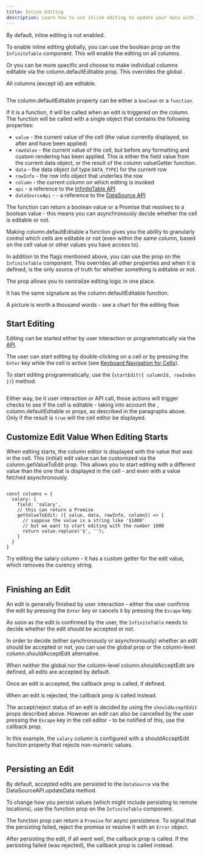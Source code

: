 ```yaml
---
title: Inline Editing
description: Learn how to use inline editing to update your data with Infinite Table for React
---
```


By default, inline editing is not enabled.

To enable inline editing globally, you can use the <PropLink name="columnDefaultEditable" /> boolean prop on the `InfiniteTable` component. This will enable the editing on all columns.

Or you can be more specific and choose to make individual columns editable via the <PropLink name="columns.defaultEditable">column.defaultEditable</PropLink> prop. This overrides the global <PropLink name="columnDefaultEditable" />.


<Sandpack title="Inline Editing in action">

<Description>

All columns (except id) are editable.

</Description>

```ts file="inline-editing-example.page.tsx"
```

</Sandpack>

<Note>

The <PropLink name="columns.defaultEditable">column.defaultEditable</PropLink> property can be either a `boolean` or a `function`.

If it is a function, it will be called when an edit is triggered on the column. The function will be called with a single object that contains the following properties:

 * `value` - the current value of the cell (the value currently displayed, so after <PropLink name="columns.valueFormatter" /> and <PropLink name="columns.renderValue" /> have been applied)
 * `rawValue` - the current value of the cell, but before any formatting and custom rendering has been applied. This is either the field value from the current data object, or the result of the column <PropLink name="columns.valueGetter">valueGetter</PropLink> function.
 * `data` - the data object (of type `DATA_TYPE`) for the current row
 * `rowInfo` - the row info object that underlies the row
 * `column` - the current column on which editing is invoked
 * `api` - a reference to the [InfiniteTable API](/docs/reference/api)
 * `dataSourceApi` - - a reference to the [DataSource API](/docs/reference/datasource-api)

The function can return a boolean value or a Promise that resolves to a boolean value - this means you can asynchronously decide whether the cell is editable or not.

Making <PropLink name="columns.defaultEditable">column.defaultEditable</PropLink> a function gives you the ability to granularly control which cells are editable or not (even within the same column, based on the cell value or other values you have access to).

</Note>

In addition to the flags mentioned above, you can use the <PropLink name="editable" /> prop on the `InfiniteTable` component. This overrides all other properties and when it is defined, is the only source of truth for whether something is editable or not.

<Note>

The <PropLink name="editable" /> prop allows you to centralize editing logic in one place.

It has the same signature as the <PropLink name="columns.defaultEditable">column.defaultEditable</PropLink> function.

</Note>



<HeroCards>
<YouWillLearnCard title="Editing Flow Chart" path="/docs/learn/editing/inline-edit-flow">
A picture is worth a thousand words - see a chart for the editing flow.
</YouWillLearnCard>

</HeroCards>


## Start Editing

Editing can be started either by user interaction or programmatically via the [API](/docs/reference/api).

The user can start editing by double-clicking on a cell or by pressing the `Enter` key while the cell is active (see [Keyboard Navigation for Cells](docs/learn/keyboard-navigation/navigating-cells)).

To start editing programmatically, use the <ApiLink name="startEdit">{`startEdit({ columnId, rowIndex })`}</ApiLink> method.


<Sandpack title="Starting an Edit via the API">


```ts file="api-inline-editing-custom-edit-value-example.page.tsx"
```

</Sandpack>

Either way, be it user interaction or API call, those actions will trigger checks to see if the cell is editable - taking into account the <PropLink name="columnDefaultEditable"/>, <PropLink name="columns.defaultEditable">column.defaultEditable</PropLink> or <PropLink name="editable" /> props, as described in the paragraphs above. Only if the result is `true` will the cell editor be displayed.

## Customize Edit Value When Editing Starts

When editing starts, the column editor is displayed with the value that was in the cell. This (initial) edit value can be customized via the <PropLink name="columns.getValueToEdit">column.getValueToEdit</PropLink> prop. This allows you to start editing with a different value than the one that is displayed in the cell - and even with a value fetched asynchronously.

```tsx

const columns = {
  salary: {
    field: 'salary',
    // this can return a Promise
    getValueToEdit: ({ value, data, rowInfo, column}) => {
      // suppose the value is a string like '$1000'
      // but we want to start editing with the number 1000
      return value.replace('$', '');
    }
  }
}

```



<Sandpack title="Inline Editing with custom getter for edit value">

<Description>

Try editing the salary column - it has a custom getter for the edit value, which removes the curency string.

</Description>

```ts file="inline-editing-custom-edit-value-example.page.tsx"
```

</Sandpack>

## Finishing an Edit

An edit is generally finished by user interaction - either the user confirms the edit by pressing the `Enter` key or cancels it by pressing the `Escape` key. 

As soon as the edit is confirmed by the user, the `InfiniteTable` needs to decide whether the edit should be accepted or not.

In order to decide (either synchronously or asynchronously) whether an edit should be accepted or not, you can use the global <PropLink name="shouldAcceptEdit"/> prop or the column-level <PropLink name="columns.shouldAcceptEdit">column.shouldAcceptEdit</PropLink> alternative.

<Note>

When neither the global <PropLink name="shouldAcceptEdit"/> nor the column-level <PropLink name="columns.shouldAcceptEdit">column.shouldAcceptEdit</PropLink> are defined, all edits are accepted by default.

</Note>

<Note>

Once an edit is accepted, the <PropLink name="onEditAccepted"/> callback prop is called, if defined.

When an edit is rejected, the <PropLink name="onEditRejected"/> callback prop is called instead.

The accept/reject status of an edit is decided by using the `shouldAcceptEdit` props described above. However an edit can also be cancelled by the user pressing the `Escape` key in the cell editor - to be notified of this, use the <PropLink name="onEditCancelled"/> callback prop.

</Note>


<Sandpack title="Using shouldAcceptEdit to decide whether a value is acceptable or not">

<Description>

In this example, the `salary` column is configured with a <PropLink name="columns.shouldAcceptEdit">shouldAcceptEdit</PropLink> function property that rejects non-numeric values.

</Description>


```ts file="inline-editing-custom-edit-value-example.page.tsx"
```

</Sandpack>

## Persisting an Edit

By default, accepted edits are persisted to the `DataSource` via the <DApiLink name="updateData">DataSourceAPI.updateData</DApiLink> method.

To change how you persist values (which might include persisting to remote locations), use the <PropLink name="persistEdit"/> function prop on the `InfiniteTable` component.

<Note>

The <PropLink name="persistEdit"/> function prop can return a `Promise` for async persistence. To signal that the persisting failed, reject the promise or resolve it with an `Error` object. 

After persisting the edit, if all went well, the <PropLink name="onEditPersistSuccess" /> callback prop is called. If the persisting failed (was rejected), the <PropLink name="onEditPersistError" /> callback prop is called instead.

</Note>

